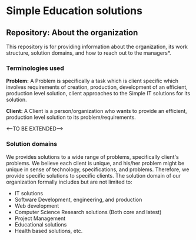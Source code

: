 # Simple Education solutions

## Repository: About the organization

This repository is for providing information about the organization, its work structure, solution domains, and how to reach out to the managers*.

### Terminologies used

**Problem:** A Problem is specifically a task which is client specific which involves requirements of creation, production, development of an efficient, production level solution, client approaches to the Simple IT solutions for its solution.

**Client:** A Client is a person/organization who wants to provide an efficient, production level solution to its problem/requirements.

<--TO BE EXTENDED-->

### Solution domains
We provides solutions to a wide range of problems, specifically client's problems. We believe each client is unique, and his/her problem might be unique in sense of technology, specifications, and problems. Therefore, we provide specific solutions to specific clients. The solution domain of our organization formally includes but are not limited to:
- IT solutions
- Software Development, engineering, and production
- Web development
- Computer Science Research solutions (Both core and latest)
- Project Management
- Educational solutions
- Health based solutions, etc.
